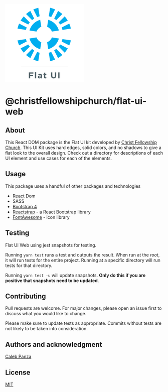 ![alt christ-fellowship-flat-ui](./docs/static/Flat-UI-Icon.png)
# @christfellowshipchurch/flat-ui-web

## About
This React DOM package is the Flat UI kit developed by [Christ Fellowship Church](https://gochristfellowship.com). This UI Kit uses hard edges, solid colors, and no shadows to give a flat look to the overall design. Check out a directory for descriptions of each UI element and use cases for each of the elements.

## Usage
This package uses a handful of other packages and technologies
* React Dom
* SASS
* [Bootstrap 4](https://getbootstrap.com)
* [Reactstrap](https://reactstrap.github.io) - a React Bootstrap library
* [FontAwesome](https://fontawesome.com) - icon library


## Testing
Flat UI Web using jest snapshots for testing.

Running `yarn test` runs a test and outputs the result. When run at the _root_, it will run tests for the entire project. Running at a specific directory will run tests for that directory.

Running `yarn test -u` will update snapshots. **Only do this if you are positive that snapshots need to be updated**.

## Contributing
Pull requests are welcome. For major changes, please open an issue first to discuss what you would like to change.

Please make sure to update tests as appropriate. Commits without tests are not likely to be taken into consideration.

## Authors and acknowledgment
[Caleb Panza](https://github.com/calebpanza)

## License
[MIT](https://choosealicense.com/licenses/mit/)
